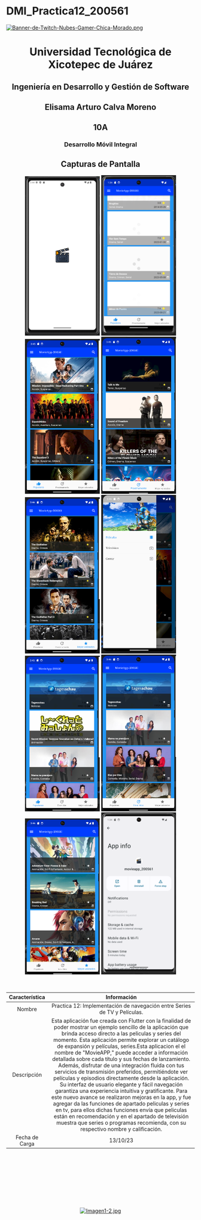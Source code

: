 # DMI_Practica12_200561

[![Banner-de-Twitch-Nubes-Gamer-Chica-Morado.png](https://i.postimg.cc/15q3LFXF/Banner-de-Twitch-Nubes-Gamer-Chica-Morado.png)](https://postimg.cc/MvzwBvyZ)

<div align="center">
  
# Universidad Tecnológica de Xicotepec de Juárez


## Ingeniería en Desarrollo y Gestión de Software
## Elisama Arturo Calva Moreno
## 10A
### Desarrollo Móvil Integral


## Capturas de Pantalla
<p align="center">
  <img src="./assets/0.png" width="200" alt="Captura de Pantalla 7">
  <img src="./assets/1.png" width="200" alt="Captura de Pantalla 1">
  <img src="./assets/2.png" width="200" alt="Captura de Pantalla 2">
  <img src="./assets/3.png" width="200" alt="Captura de Pantalla 3">
  <img src="./assets/4.png" width="200" alt="Captura de Pantalla 4">
  <img src="./assets/5.png" width="200" alt="Captura de Pantalla 5">
  <img src="./assets/6.png" width="200" alt="Captura de Pantalla 6">
  <img src="./assets/7.png" width="200" alt="Captura de Pantalla 7">
  <img src="./assets/8.png" width="200" alt="Captura de Pantalla 7">
  <img src="./assets/9.png" width="200" alt="Captura de Pantalla 7">
</p>



&nbsp;
&nbsp;


|  Característica |  Información |
| :------------: | :------------: |
| Nombre  |  Practica 12: Implementación de navegación entre Series de TV y Películas. |
| Descripción  | Esta aplicación fue creada con Flutter con la finalidad de poder mostrar un ejemplo sencillo de la aplicación que brinda acceso directo a las peliculas y series del momento. Esta aplicación permite explorar un catálogo de expansión y películas, series.Esta aplicacion el el nombre de "MovieAPP," puede acceder a información detallada sobre cada título y sus fechas de lanzamiento. Además, disfrutar de una integración fluida con tus servicios de transmisión preferidos, permitiéndote ver películas y episodios directamente desde la aplicación. Su interfaz de usuario elegante y fácil navegación garantiza una experiencia intuitiva y gratificante. Para este nuevo avance se realizaron mejoras en la app, y fue agregar da las funciones de apartado peliculas y series en tv, para ellos dichas funciones envía que peliculas están en recomendación y en el apartado de televisión muestra que series o programas recomienda, con su respectivo nombre y calificación.  |
|  Fecha de Carga | 13/10/23  |

&nbsp;
&nbsp;

&nbsp;
&nbsp;

<br>
<br>
<br>
<br>

[![Imagen1-2.jpg](https://i.postimg.cc/x1swjyVj/Imagen1-2.jpg)](https://postimg.cc/0zwWcSNh)



&nbsp;
&nbsp;
